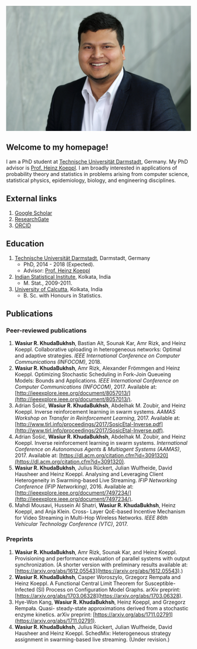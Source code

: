 ![Alt][1]

[1]: /image/KhudaBukhsh_Wasiur.JPG

## Welcome to my homepage!

I am a PhD student at [Technische Universität Darmstadt](https://www.tu-darmstadt.de/index.en.jsp), Germany. My PhD advisor is [Prof. Heinz Koeppl](http://www.bcs.tu-darmstadt.de/biocomm/people_1/professor/heinzkoeppl.en.jsp). I am broadly interested in applications of probability theory and statistics in problems arising from computer science, statistical physics, epidemiology, biology, and engineering disciplines. 

## External links
1. [Google Scholar](https://scholar.google.de/citations?user=omkLnoEAAAAJ&hl=en)
2. [ResearchGate](https://www.researchgate.net/profile/Wasiur_R_Khudabukhsh)
3. [ORCID](https://orcid.org/0000-0003-1803-0470)

## Education
1. [Technische Universität Darmstadt](https://www.tu-darmstadt.de/index.en.jsp), Darmstadt, Germany
    * PhD, 2014 - 2018 (Expected).
    * Advisor: [Prof. Heinz Koeppl](http://www.bcs.tu-darmstadt.de/biocomm/people_1/professor/heinzkoeppl.en.jsp)
2. [Indian Statistical Institute](http://www.isical.ac.in/), Kolkata, India
    * M. Stat., 2009-2011.
3. [University of Calcutta](http://www.caluniv.ac.in/), Kolkata, India
    * B. Sc. with Honours in Statistics.

## Publications 
### Peer-reviewed publications 
1. **Wasiur R. KhudaBukhsh**, Bastian Alt, Sounak Kar, Amr Rizk, and Heinz Koeppl. Collaborative uploading in heterogeneous networks: Optimal and adaptive strategies. _IEEE International Conference on Computer Communications (INFOCOM)_, 2018. 
2. **Wasiur R. KhudaBukhsh**, Amr Rizk, Alexander Frömmgen and Heinz Koeppl. Optimizing Stochastic Scheduling in Fork-Join Queueing Models: Bounds and Applications. _IEEE International Conference on Computer Communications (INFOCOM)_, 2017. Available at: [http://ieeexplore.ieee.org/document/8057013/](http://ieeexplore.ieee.org/document/8057013/).
3. Adrian Šošić, **Wasiur R. KhudaBukhsh**, Abdelhak M. Zoubir, and Heinz Koeppl. Inverse reinforcement learning in swarm systems. _AAMAS Workshop on Transfer in Reinforcement Learning_, 2017. Available at: [http://www.tirl.info/proceedings/2017/SosicEtal-Inverse.pdf](http://www.tirl.info/proceedings/2017/SosicEtal-Inverse.pdf).
4. Adrian Šošić, **Wasiur R. KhudaBukhsh**, Abdelhak M. Zoubir, and Heinz Koeppl. Inverse reinforcement learning in swarm systems. _International Conference on Autonomous Agents & Multiagent Systems (AAMAS)_, 2017. Available at: [https://dl.acm.org/citation.cfm?id=3091320](https://dl.acm.org/citation.cfm?id=3091320).
5. **Wasiur R. KhudaBukhsh**, Julius Rückert, Julian Wulfheide, David Hausheer and Heinz Koeppl. Analysing and Leveraging Client Heterogeneity in Swarming-based Live Streaming. _IFIP Networking Conference (IFIP Networking)_, 2016. Available at: [http://ieeexplore.ieee.org/document/7497234/](http://ieeexplore.ieee.org/document/7497234/).
6. Mahdi Mousavi, Hussein Al Shatri, **Wasiur R. KhudaBukhsh**, Heinz Koeppl, and Anja Klein. Cross- Layer QoE-based Incentive Mechanism for Video Streaming in Multi-Hop Wireless Networks. _IEEE 86th Vehicular Technology Conference (VTC)_, 2017. 
### Preprints
1. **Wasiur R. KhudaBukhsh**, Amr Rizk, Sounak Kar, and Heinz Koeppl. Provisioning and performance evaluation of parallel systems with output synchronization. (A shorter version with preliminary results available at: [https://arxiv.org/abs/1612.05543](https://arxiv.org/abs/1612.05543).)
2. **Wasiur R. KhudaBukhsh**, Casper Woroszylo, Grzegorz Rempała and Heinz Koeppl. A Functional Central Limit Theorem for Susceptible-Infected (SI) Process on Configuration Model Graphs. arXiv preprint: [https://arxiv.org/abs/1703.06328](https://arxiv.org/abs/1703.06328).
3. Hye-Won Kang, **Wasiur R. KhudaBukhsh**, Heinz Koeppl, and Grzegorz Rempała. Quasi- steady-state approximations derived from a stochastic enzyme kinetics. arXiv preprint: [https://arxiv.org/abs/1711.02791](https://arxiv.org/abs/1711.02791).
4. **Wasiur R. KhudaBukhsh**, Julius Rückert, Julian Wulfheide, David Hausheer and Heinz Koeppl. SchedMix: Heterogeneous strategy assignment in swarming-based live streaming. (Under revision.)
